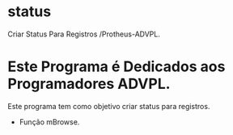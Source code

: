 # status
 Criar Status Para Registros /Protheus-ADVPL.
 
 Este Programa é Dedicados aos Programadores ADVPL.
=======
 
Este programa tem como objetivo criar status para registros.

  - Função mBrowse.

